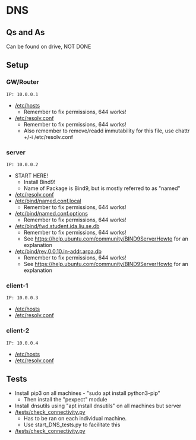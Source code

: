 # DNS
## Qs and As
Can be found on drive, NOT DONE
## Setup
### GW/Router
```
IP: 10.0.0.1
```
* [/etc/hosts](../2-DNS/gw/etc/hosts)
    * Remember to fix permissions, 644 works!
* [/etc/resolv.conf](../2-DNS/gw/etc/resolv.conf)
    * Remember to fix permissions, 644 works!
    * Also remember to remove/readd immutability for this file, use chattr +/-i /etc/resolv.conf

### server
```
IP: 10.0.0.2
```
* START HERE!
    * Install Bind9!
    * Name of Package is Bind9, but is mostly referred to as "named"
* [/etc/resolv.conf](../2-DNS/server/etc/resolv.conf)
* [/etc/bind/named.conf.local](../2-DNS/server/etc/bind/named.conf.local)
    * Remember to fix permissions, 644 works!
* [/etc/bind/named.conf.options](../2-DNS/server/etc/bind/named.conf.options)
    * Remember to fix permissions, 644 works!  
* [/etc/bind/fwd.student.ida.liu.se.db](../2-DNS/server/etc/bind/fwd.student.ida.liu.se.db)  
    * Remember to fix permissions, 644 works!  
    * See https://help.ubuntu.com/community/BIND9ServerHowto for an explanation
* [/etc/bind/rev.0.0.10.in-addr.arpa.db](../2-DNS/server/etc/bind/rev.0.0.10.in-addr.arpa.db)  
    * Remember to fix permissions, 644 works!  
    * See https://help.ubuntu.com/community/BIND9ServerHowto for an explanation
       
### client-1
```
IP: 10.0.0.3
```
* [/etc/hosts](../2-DNS/client-1/etc/hosts)
* [/etc/resolv.conf](../2-DNS/client-1/etc/resolv.conf)

### client-2
```
IP: 10.0.0.4
```
* [/etc/hosts](../2-DNS/client-2/etc/hosts)
* [/etc/resolv.conf](../2-DNS/client-2/etc/resolv.conf)

## Tests
* Install pip3 on all machines - "sudo apt install python3-pip"
    * Then install the "pexpect" module
* Install dnsutils using "apt install dnsutils" on all machines but server
* [/tests/check_connectivity.py](../2-DNS/tests/check_connectivity.py)
    * Has to be ran on each individual machine. 
    * Use start_DNS_tests.py to facilitate this
* [/tests/check_connectivity.py](../2-DNS/tests/check_connectivity.py)